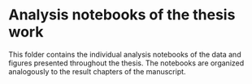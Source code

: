 # Analysis notebooks of the thesis work

This folder contains the individual analysis notebooks of the data and figures presented throughout the thesis. The notebooks are organized analogously to the result chapters of the manuscript.
